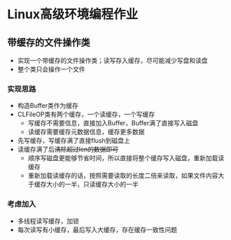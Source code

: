 # Linux高级环境编程作业
## 带缓存的文件操作类
- 实现一个带缓存的文件操作类；读写存入缓存，尽可能减少写盘和读盘
- 整个类只会操作一个文件
### 实现思路
- 构造Buffer类作为缓存
- CLFileOP类有两个缓存，一个读缓存，一个写缓存
  - 写缓存不需要信息，直接加入Buffer，Buffer满了直接写入磁盘
  - 读缓存需要缓存元数据信息，缓存更多数据
- 先写缓存，写缓存满了直接flush到磁盘上
- 读缓存满了后~~清除超过len的数据即可~~
  - 顺序写磁盘更能够节省时间，所以直接将整个缓存写入磁盘，重新加载读缓存
  - 重新加载读缓存的话，按照需要读取的长度二倍来读取，如果文件内容大于缓存大小的一半，只读缓存大小的一半

### 考虑加入
- 多线程读写缓存，加锁
- 每次读写有小缓存，最后写入大缓存，存在缓存一致性问题